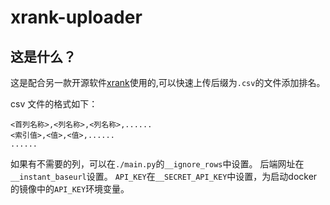 # xrank-uploader

## 这是什么？

这是配合另一款开源软件[xrank](https://github.com/rickyxrc/xrank)使用的,可以快速上传后缀为`.csv`的文件添加排名。

csv 文件的格式如下：

```
<首列名称>,<列名称>,<列名称>,......
<索引值>,<值>,<值>,......
......
```

如果有不需要的列，可以在`./main.py`的`__ignore_rows`中设置。
后端网址在`__instant_baseurl`设置。
`API_KEY`在`__SECRET_API_KEY`中设置，为启动docker的镜像中的`API_KEY`环境变量。